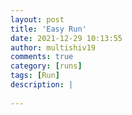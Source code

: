 ```yaml
---
layout: post
title: 'Easy Run'
date: 2021-12-29 10:13:55
author: multishiv19
comments: true
category: [runs]
tags: [Run]
description: |
    
---
```





<div width='100%' class='strava-embed-placeholder' data-embed-type='activity' data-embed-id='6444296585'></div>
<script src='https://strava-embeds.com/embed.js'></script>
